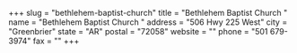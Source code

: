 +++
slug = "bethlehem-baptist-church"
title = "Bethlehem Baptist Church "
name = "Bethlehem Baptist Church "
address = "506 Hwy 225 West"
city = "Greenbrier"
state = "AR"
postal = "72058"
website = ""
phone = "501 679-3974"
fax = ""
+++

